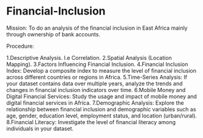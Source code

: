# Financial-Inclusion
Mission: To do an analysis of the financial inclusion in East Africa mainly through ownership of bank accounts.

Procedure:

1.Descriptive Analysis. I.e Correlation.
2.Spatial Analysis (Location Mapping).
3.Factors Influencing Financial Inclusion.
4.Financial Inclusion Index: Develop a composite index to measure the level of financial inclusion across different countries or regions in Africa.
5.Time-Series Analysis: If your dataset contains data over multiple years, analyze the trends and changes in financial inclusion indicators over time. 
6.Mobile Money and Digital Financial Services: Study the usage and impact of mobile money and digital financial services in Africa.
7.Demographic Analysis: Explore the relationship between financial inclusion and demographic variables such as age, gender, education level, employment status, and location (urban/rural).
8.Financial Literacy: Investigate the level of financial literacy among individuals in your dataset.

